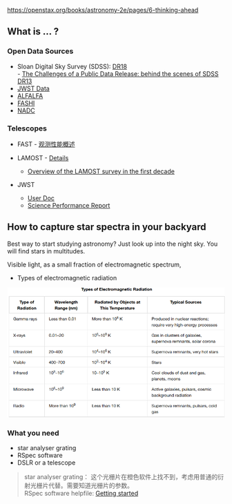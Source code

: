 https://openstax.org/books/astronomy-2e/pages/6-thinking-ahead

## What is ... ?

### Open Data Sources

- Sloan Digital Sky Survey (SDSS): [DR18](https://www.sdss.org/dr18/)   
       - [The Challenges of a Public Data Release: behind the scenes of SDSS DR13](https://articles.adsabs.harvard.edu/pdf/2019ASPC..521..177W)
- [JWST Data](https://jwst-docs.stsci.edu/accessing-jwst-data#gsc.tab=0) 
- [ALFALFA](https://egg.astro.cornell.edu/alfalfa/data/index.php)
- [FASHI](https://fast.bao.ac.cn/static/uploadfiles/%E7%A7%91%E7%A0%94%E6%88%90%E6%9E%9C%E9%99%84%E4%BB%B6/2023/fashi.pdf)
- [NADC](https://nadc.china-vo.org/?locale=en)

### Telescopes

- FAST - [观测性能概述](https://nadc.china-vo.org/s/2019/20190115_notice/f2.pdf)
- LAMOST - [Details](https://www.lamost.org/public/instrument?locale=en)
    - [Overview of the LAMOST survey in the first decade](https://pdf.sciencedirectassets.com/777800/1-s2.0-S2666675822X00027/1-s2.0-S2666675822000200/main.pdf?X-Amz-Security-Token=IQoJb3JpZ2luX2VjEE0aCXVzLWVhc3QtMSJHMEUCIQDo0hKj2R0NqP%2BFp7PwF95GQTd8hf1AwoftET%2F%2FQcNc5wIgA0ZLpx%2BoXGplFNkYvomkgAUusP6YqHgR9TusJOCSAj0qswUIJhAFGgwwNTkwMDM1NDY4NjUiDIUom80DMfgGH48ObCqQBUw8hyZJdacFQQAq7DAWss%2F85prv6S%2BdIbmRr%2BSEpsOnuSi2hK56UhXXCCUuuO0wTbk6dwR9GFcEJ7ogIoxN%2BZ13tCGn8Ufc02XOYI2pqMwmfm4mvn5qCV50UwYnhowawSnD0LQn2caVqiRW0vHmVFWN44IH3gpzWqWnpI4aeC%2BsDyjJIOuA3fBUy7AwsRhjwPD41qYRgVMHddzUTY34%2FhgAFW0ZZYffRVSeRp7PXZyMw35WcpY9kQQLbvjBvzVecN8ckjjVoEiObHCjnm1RdhqaeODaOGCT15rfiieAMDUKnKom%2F14VVaDbsnr%2FdYo%2B140isnxfkNS7LMnl8Ur3Ac7ncMrhxNuSE1zRHUwkbaeCnfq1KwpVwyR2IhQ7EAtabfpBYa1HnbPcPXI1G2snc3VaLeGkwCpPXXPmcX1vLfUfaXm8HqRuvQoD7eTa5FV%2BUdOKyLgvn7M9y6Am7j5VbGbcm89u56ZwLoTZ2MPX1fZAsgsvSuu%2FQVYVr7ySoSaxm71QhvxAOPc3U2YMFIM00LRuGVbC2PQC7phpvC6UDFxVetVy2yofTbJZGohfgp5v3L%2BM%2FWGi4THVbnMkR%2BF8Jie1CfyZE%2BBPMI6znUTurAGtVC1Vz%2BR2KTvC9398AbSCjPRP6XjjppHqNT0wb9NgzsDF4z5Xiam37AaM%2FWoSsdAZEkhrk2j6pfi%2BAjAAcw2z1CMUyeCpdPBh8Grl%2Bn%2Bojgmy%2Fcl8p5CN6Ox%2FyOLDYhIOwL7XKVXYdeWsMADyZ4Zc2Hp84G%2Fp6GqxiWYC3kK%2FCCAgYmGbsNxSWTrgveTVHg1VUce5VidaIsIsEtFclIg3gqrltsXHmhdlTA40E37M%2B%2BXlLx9wLYZLrqDJDHpO%2BPpwMILBs7sGOrEBLqrSoMgmWfqeYU35a1Id2EozKMulC54QbR0r%2Bl%2F%2FJNvyKcpm3bi0TFwPkzyUgtmDHd3%2FjedFTRLMkp5%2FQteSHonR3e63Yowww%2ByjQ2QKsHcWz8jY1QGnIIMvNu1yLjctkBnocmjda6%2Fkxr21EPBv9ta6%2B0OO858J6JqlIKldOFton6JBWURc55p6%2BRlyZFgtCktbusW963m9GsifEuYdopw2IKfJ3hHbRubcYF3Yr3dC&X-Amz-Algorithm=AWS4-HMAC-SHA256&X-Amz-Date=20241226T053431Z&X-Amz-SignedHeaders=host&X-Amz-Expires=300&X-Amz-Credential=ASIAQ3PHCVTYWC7735UA%2F20241226%2Fus-east-1%2Fs3%2Faws4_request&X-Amz-Signature=f9b317c251b94ea8882d3e4843b50f8db689930262d42e9429637bd8463638b9&hash=e0796030e3056669035fd155a096dff3c4814dd473e551530617953b6d010556&host=68042c943591013ac2b2430a89b270f6af2c76d8dfd086a07176afe7c76c2c61&pii=S2666675822000200&tid=spdf-58b67721-ad76-430f-8903-9b30ccacbdfc&sid=f3aea8472090b64393485b981fed870dbb76gxrqa&type=client&tsoh=d3d3LnNjaWVuY2VkaXJlY3QuY29t&ua=0e0b5e0251070d560056&rr=8f7eb3c569ab85e3&cc=hk&kca=eyJrZXkiOiJ3QmVOS3doSmZodFEzVjdPeVNUdXdUeUdWTG00ZnZlMEp2TklBc1M0UURPcy9zQTFJMGhySGNObEF0U21MbUlPVk56NXZXdGIwd3hGY2t2TEJYTzhtVVJ3ZzBjN2Y2N0w1ZndUVnpEaDNkQklZV0JBdmFxSTUvMFpEb0doWVg4Q0lUS2F2dHJMeGJnNlNxN3Q0V08wZmxHaXM2UXI3MTgvdXJMd2N5aEM1aDMzL2FieDFBPT0iLCJpdiI6ImNhYWYyMTA2OTc5NzFmZGVmMWM1NjdkM2I1NWQyYzYyIn0=_1735191280444)

- JWST 
   - [User Doc](https://jwst-docs.stsci.edu/jwst-observatory-hardware/jwst-telescope#gsc.tab=0)
   - [Science Performance Report](https://www.stsci.edu/files/live/sites/www/files/home/jwst/documentation/_documents/jwst-science-performance-report.pdf)


## How to capture star spectra in your backyard

Best way to start studying astronomy? Just look up into the night sky. You will find stars in multitudes.

Visible light, as a small fraction of electromagnetic spectrum, 

* Types of electromagnetic radiation

![alt text](image.png)

### What you need

- star analyser grating
- RSpec software
- DSLR or a telescope

> star analyser grating： 这个光栅片在橙色软件上找不到，考虑用普通的衍射光栅片代替。需要知道光栅片的参数。   
RSpec software helpfile: [Getting started](https://rspec-astro.com/download/Getting%20Started%20in%20Astronomical%20Spectroscopy%20using%20RSpec.pdf)